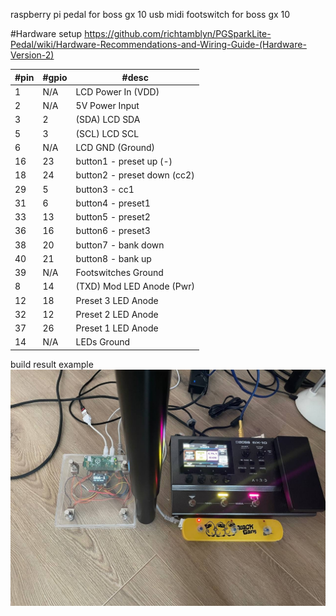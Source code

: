 raspberry pi pedal for boss gx 10
usb midi footswitch for boss gx 10


#Hardware setup
https://github.com/richtamblyn/PGSparkLite-Pedal/wiki/Hardware-Recommendations-and-Wiring-Guide-(Hardware-Version-2)


|#pin | #gpio | #desc |
| --- | --- | --- |
|1  |  N/A |   LCD Power In (VDD) |
|2  |  N/A |   5V Power Input |
|3  |  2 |     (SDA)   LCD SDA |
|5  |  3 |     (SCL)   LCD SCL |
|6  |  N/A |   LCD GND (Ground) |
|16 |  23 |    button1 - preset up   (-) |
|18 |  24 |    button2 - preset down (cc2) |
|29 |  5 |     button3 - cc1 |
|31 |  6 |     button4 - preset1 |
|33 |  13 |    button5 - preset2 |
|36 |  16 |    button6 - preset3 |
|38 |  20 |    button7 - bank down |
|40 |  21 |    button8 - bank up |
|39 |  N/A |   Footswitches Ground |
|8  |  14 |    (TXD) Mod LED Anode (Pwr) |
|12	|18	|      Preset 3 LED Anode |
|32	|12 |      Preset 2 LED Anode |
|37	|26	|      Preset 1 LED Anode |
|14 |  N/A |   LEDs Ground |


build result example
![build result example](https://github.com/aleksandr-rakov/Boss-GX10-Pedal/blob/main/example.jpg?raw=true)
